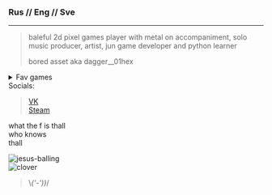 ### Rus // Eng // Sve 
-----------------
>baleful 2d pixel games player with metal on accompaniment, solo music producer, artist, jun game developer and python learner 
>
>bored asset aka dagger__01hex
<details>
  <summary> Fav games </summary>  
	
  -Apex Legends  <br />
	
  -Dota 2 <br />
	
  -Albion Online <br />  
	
  -TES 5  <br />
	
  -Kenshi <br />
	
  -In Celebration of Violence <br /> 
  ... and etc ... <br /> 
</details>  
Socials:

>[VK](https://vk.com/dagger__01hex)  
>[Steam](https://steamcommunity.com/id/IFuckingHateYou__00/)  

what the f is thall  
who knows  
thall  

![jesus-balling](https://github.com/user-attachments/assets/86a3a264-6af4-4f38-b1ff-770980b4247d)  
![clover](https://github.com/user-attachments/assets/0192fb8e-b966-498c-b962-014594f57eb2)  

>\\_('-'))_/
 

<!---
bored-asset/bored-asset is a ✨ special ✨ repository because its `README.md` (this file) appears on your GitHub profile.
You can click the Preview link to take a look at your changes.
--->
